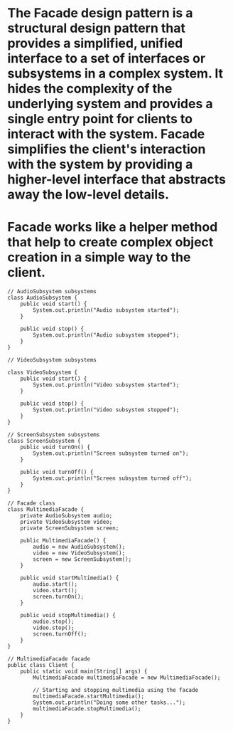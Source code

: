 # The Facade design pattern is a structural design pattern that provides a simplified, unified interface to a set of interfaces or subsystems in a complex system. It hides the complexity of the underlying system and provides a single entry point for clients to interact with the system. Facade simplifies the client's interaction with the system by providing a higher-level interface that abstracts away the low-level details.

# Facade works like a helper method that help to create complex object creation in a simple way to the client. 

```
// AudioSubsystem subsystems
class AudioSubsystem {
    public void start() {
        System.out.println("Audio subsystem started");
    }

    public void stop() {
        System.out.println("Audio subsystem stopped");
    }
}

```

```
// VideoSubsystem subsystems

class VideoSubsystem {
    public void start() {
        System.out.println("Video subsystem started");
    }

    public void stop() {
        System.out.println("Video subsystem stopped");
    }
}

```

```
// ScreenSubsystem subsystems
class ScreenSubsystem {
    public void turnOn() {
        System.out.println("Screen subsystem turned on");
    }

    public void turnOff() {
        System.out.println("Screen subsystem turned off");
    }
}

```

```
// Facade class
class MultimediaFacade {
    private AudioSubsystem audio;
    private VideoSubsystem video;
    private ScreenSubsystem screen;

    public MultimediaFacade() {
        audio = new AudioSubsystem();
        video = new VideoSubsystem();
        screen = new ScreenSubsystem();
    }

    public void startMultimedia() {
        audio.start();
        video.start();
        screen.turnOn();
    }

    public void stopMultimedia() {
        audio.stop();
        video.stop();
        screen.turnOff();
    }
}

```

```
// MultimediaFacade facade
public class Client {
    public static void main(String[] args) {
        MultimediaFacade multimediaFacade = new MultimediaFacade();

        // Starting and stopping multimedia using the facade
        multimediaFacade.startMultimedia();
        System.out.println("Doing some other tasks...");
        multimediaFacade.stopMultimedia();
    }
}

```